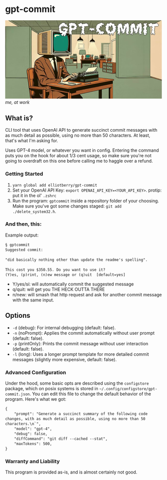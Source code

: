# gpt-commit

![](sick-logo.jpg)
_me, at work_

## What is?

CLI tool that uses OpenAI API to generate succinct commit messages with as much detail as possible, using no more than 50 characters. At least, that's what I'm asking for.

Uses GPT-4 model, or whatever you want in config. Entering the command puts you on the hook for about 1/3 cent usage, so make sure you're not going to overdraft on this one before calling me to haggle over a refund.

### Getting Started

1. `yarn global add elliotberry/gpt-commit`
2. Set your OpenAI API Key: `export OPENAI_API_KEY=<YOUR_API_KEY>`. protip: put it in the ol' `.zshrc`
3. Run the program: `gptcommit` inside a repository folder of your choosing. Make sure you've got some changes staged: `git add ./delete_system32.h`.

### And then, this:

Example output:

```
§ gptcommit
Suggested commit:

"did basically nothing other than update the readme's spelling".

This cost you $350.55. Do you want to use it?
(Y)es, (p)rint, (n)ew message or (q)uit  [default=yes]
```

-   Y/yes/sí: will automatically commit the suggested message
-   q/quit: will get you THE HECK OUTTA THERE
-   n/new: will smash that http request and ask for another commit message with the same input.

## Options

- `-d` (debug): For internal debugging (default: false).
- `-n` (noPrompt): Applies the commit automatically without user prompt (default: false).
- `-p` (printOnly): Prints the commit message without user interaction (default: false).
- `-l` (long): Uses a longer prompt template for more detailed commit messages (slightly more expensive, default: false).

### Advanced Configuration
Under the hood, some basic opts are described using the `configstore` package, which on posix systems is stored in `~/.config/configstore/gpt-commit.json`. You can edit this file to change the default behavior of the program. Here's what we got:

```
{
    "prompt": "Generate a succinct summary of the following code changes, with as much detail as possible, using no more than 50 characters.\n`",
    "model": "gpt-4",
    "debug": false,
    "diffCommand": "git diff --cached --stat",
    "maxTokens": 500,
}
```
### Warranty and Liability

This program is provided as-is, and is almost certainly not good. 
